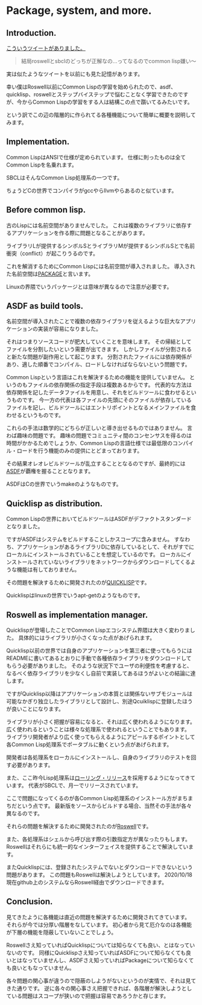 # Package, system, and more.
## Introduction.
[こういうツイートがありました。](https://twitter.com/uhcakip_fake/status/1317424046200422400)

> 結局roswellとsbclのどっちが正解なの...ってなるのでcommon lisp嫌い〜

実は似たようなツイートを以前にも見た記憶があります。

幸い僕はRoswell以前にCommon Lispの学習を始められたので、asdf、quicklisp、roswellとステップバイステップで悩むことなく学習できたのですが、今からCommon Lispの学習をする人は結構この点で躓いてるみたいです。

という訳でこの辺の階層的に作られてる各種機能について簡単に概要を説明してみます。

## Implementation.
Common LispはANSIで仕様が定められています。
仕様に則ったものは全てCommon Lispを名乗れます。

SBCLはそんなCommon Lisp処理系の一つです。

ちょうどCの世界でコンパイラがgccやらllvmやらあるのと似ています。

## Before common lisp.
古のLispには名前空間がありませんでした。
これは複数のライブラリに依存するアプリケーションを作る際に問題となることがあります。

ライブラリLが提供するシンボルSとライブラリMが提供するシンボルSとで名前衝突（conflict）が起こりうるのです。

これを解消するためにCommon Lispには名前空間が導入されました。
導入された名前空間は[PACKAGE](http://www.lispworks.com/documentation/HyperSpec/Body/11_.htm)と言います。

Linuxの界隈でいうパッケージとは意味が異なるので注意が必要です。

## ASDF as build tools.
名前空間が導入されたことで複数の依存ライブラリを従えるような巨大なアプリケーションの実装が容易になりました。

それはつまりソースコードが肥大していくことを意味します。
その帰結としてファイルを分割したいという需要が出てきます。
しかしファイルが分割されると新たな問題が副作用として起こります。
分割されたファイルには依存関係があり、適した順番でコンパイル、ロードしなければならないという問題です。

Common Lispという言語はこれを解決するための機能を提供していません。
というのもファイルの依存関係の指定手段は複数あるからです。
代表的な方法は依存関係を記したデータファイルを用意し、それをビルドツールに食わせるというものです。
今一方の代表は各ファイルの先頭にそのファイルが依存しているファイルを記し、ビルドツールにはエントリポイントとなるメインファイルを食わせるというものです。

これらの手法は数学的にどちらが正しいと導き出せるものではありません。
言わば趣味の問題です。
趣味の問題でコミュニティ間のコンセンサスを得るのは時間がかかるためでしょうか、Common Lispの言語仕様では最低限のコンパイル・ロードを行う機能のみの提供にとどまっております。

その結果オレオレビルドツールが乱立することとなるのですが、最終的には[ASDF](https://common-lisp.net/project/asdf/)が覇権を握ることとなります。

ASDFはCの世界でいうmakeのようなものです。

## Quicklisp as distribution.
Common Lispの世界においてビルドツールはASDFがデファクトスタンダードとなりました。

ですがASDFはシステムをビルドすることしかスコープに含みません。
すなわち、アプリケーションがあるライブラリDに依存しているとして、それがすでにローカルにインストールされていることを想定しているのです。
ローカルにインストールされていないライブラリをネットワークからダウンロードしてくるような機能は有しておりません。

その問題を解決するために開発されたのが[QUICKLISP](https://www.quicklisp.org/beta/)です。

Quicklispはlinuxの世界でいうapt-getのようなものです。

## Roswell as implementation manager.
Quicklispが登場したことでCommon Lispエコシステム界隈は大きく変わりました。
具体的にはライブラリが小さくなった点があげられます。

Quicklisp以前の世界では自身のアプリケーションを第三者に使ってもらうにはREADMEに書いてあるとおりに手動で各種依存ライブラリをダウンロードしてもらう必要がありました。
そのような状況下でユーザの利便性を考慮すると、なるべく依存ライブラリを少なくし自前で実装してあるほうがよいとの結論に達します。

ですがQuicklisp以降はアプリケーションの本質とは関係ないサブモジュールは可能なかぎり独立したライブラリとして設計し、別途Qcuiklispに登録したほうが良いことになります。

ライブラリが小さく把握が容易になると、それは広く使われるようになります。
広く使われるということは様々な処理系で使われるということでもあります。
ライブラリ開発者がより広く使ってもらえるようにアピールするポイントとして各Common Lisp処理系でポータブルに動くという点があげられます。

開発者は各処理系をローカルにインストールし、自身のライブラリのテストを回す必要があります。

また、ここ昨今Lisp処理系は[ローリング・リリース](https://en.wikipedia.org/wiki/Rolling_release)を採用するようになってきています。
代表がSBCLで、月一でリリースされています。

ここで問題になってくるのが各Common Lisp処理系のインストール方がまちまちだという点です。
最新版をソースからビルドする場合、当然その手法が各々異なるのです。

それらの問題を解決するために開発されたのが[Roswell](https://github.com/roswell/roswell)です。

また、各処理系はシェルから呼び出す際の引数指定方が異なったりもします。
Roswellはそれらにも統一的なインターフェイスを提供することで解決しています。

またQuicklispには、登録されたシステムでないとダウンロードできないという問題があります。
この問題もRoswellは解決しようとしています。
2020/10/18現在github上のシステムならRoswell経由でダウンロードできます。

## Conclusion.
見てきたように各機能は直近の問題を解決するために開発されてきています。
それらが今では分厚い階層をなしています。
初心者から見て厄介なのは各機能が下層の機能を隠蔽していないことでしょう。

Roswellさえ知っていればQuicklispについては知らなくても良い、とはなっていないのです。
同様にQuicklispさえ知っていればASDFについて知らなくても良いとはなっていませんし、ASDFさえ知っていればPackageについて知らなくても良いともなっていません。

各々問題の関心事が違うので隠蔽のしようがないというのが実情で、それは見てきた通りです。
逆に各々の関心事さえ把握できれば、各階層が解決しようとしている問題はスコープが狭いので把握は容易であろうかと存じます。


